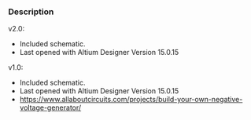 ### Description

v2.0:
- Included schematic.
- Last opened with Altium Designer Version 15.0.15

v1.0:
- Included schematic.
- Last opened with Altium Designer Version 15.0.15
- https://www.allaboutcircuits.com/projects/build-your-own-negative-voltage-generator/
